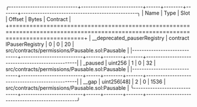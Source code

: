 
╭-----------------------------+--------------------------+------+--------+-------+-------------------------------------------------╮
| Name                        | Type                     | Slot | Offset | Bytes | Contract                                        |
+==================================================================================================================================+
| __deprecated_pauserRegistry | contract IPauserRegistry | 0    | 0      | 20    | src/contracts/permissions/Pausable.sol:Pausable |
|-----------------------------+--------------------------+------+--------+-------+-------------------------------------------------|
| _paused                     | uint256                  | 1    | 0      | 32    | src/contracts/permissions/Pausable.sol:Pausable |
|-----------------------------+--------------------------+------+--------+-------+-------------------------------------------------|
| __gap                       | uint256[48]              | 2    | 0      | 1536  | src/contracts/permissions/Pausable.sol:Pausable |
╰-----------------------------+--------------------------+------+--------+-------+-------------------------------------------------╯

